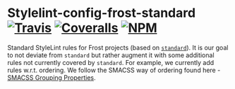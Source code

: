 [ci-img]: https://travis-ci.org/ciena-frost/stylelint-config-frost-standard.svg "Travis CI Build Status"
[ci-url]: https://travis-ci.org/ciena-frost/stylelint-config-frost-standard

[cov-img]: https://coveralls.io/repos/github/ciena-frost/stylelint-config-frost-standard/badge.svg?branch=master
[cov-url]: https://coveralls.io/github/ciena-frost/stylelint-config-frost-standard

[npm-img]: https://img.shields.io/npm/v/stylelint-config-frost-standard.svg "NPM Version"
[npm-url]: https://www.npmjs.com/package/stylelint-config-frost-standard

# Stylelint-config-frost-standard <br /> [![Travis][ci-img]][ci-url] [![Coveralls][cov-img]][cov-url] [![NPM][npm-img]][npm-url]

Standard StyleLint rules for Frost projects (based on [`standard`](https://github.com/stylelint/stylelint-config-standard)).
It is our goal to not deviate from `standard` but rather augment it with some additional rules not currently covered
by `standard`. For example, we currently add rules w.r.t. ordering. We follow the SMACSS way of ordering found here - [SMACSS Grouping Properties](https://smacss.com/book/formatting).
